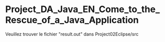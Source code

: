 # Project_DA_Java_EN_Come_to_the_Rescue_of_a_Java_Application

Veuillez trouver le fichier "result.out" dans Project02Eclipse/src
